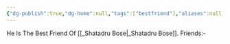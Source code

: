 ```yaml
---
{"dg-publish":true,"dg-home":null,"tags":["bestfriend"],"aliases":null,"name":"Shubhayu Mondol","phone":null,"whatsapp-number":null,"permalink":"/shubhayu-mondol/shubhayu-mondol/","dgPassFrontmatter":true}
---
```


He Is The Best Friend Of [[_Shatadru Bose\|_Shatadru Bose]].
Friends:-
